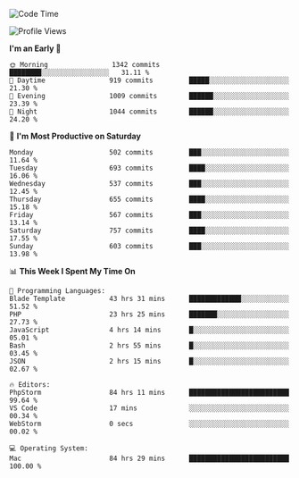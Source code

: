 <!--START_SECTION:waka-->
![Code Time](http://img.shields.io/badge/Code%20Time-3%2C186%20hrs%2036%20mins-blue)

![Profile Views](http://img.shields.io/badge/Profile%20Views-0-blue)

**I'm an Early 🐤** 

```text
🌞 Morning                1342 commits        ████████░░░░░░░░░░░░░░░░░   31.11 % 
🌆 Daytime                919 commits         █████░░░░░░░░░░░░░░░░░░░░   21.30 % 
🌃 Evening                1009 commits        ██████░░░░░░░░░░░░░░░░░░░   23.39 % 
🌙 Night                  1044 commits        ██████░░░░░░░░░░░░░░░░░░░   24.20 % 
```
📅 **I'm Most Productive on Saturday** 

```text
Monday                   502 commits         ███░░░░░░░░░░░░░░░░░░░░░░   11.64 % 
Tuesday                  693 commits         ████░░░░░░░░░░░░░░░░░░░░░   16.06 % 
Wednesday                537 commits         ███░░░░░░░░░░░░░░░░░░░░░░   12.45 % 
Thursday                 655 commits         ████░░░░░░░░░░░░░░░░░░░░░   15.18 % 
Friday                   567 commits         ███░░░░░░░░░░░░░░░░░░░░░░   13.14 % 
Saturday                 757 commits         ████░░░░░░░░░░░░░░░░░░░░░   17.55 % 
Sunday                   603 commits         ███░░░░░░░░░░░░░░░░░░░░░░   13.98 % 
```


📊 **This Week I Spent My Time On** 

```text
💬 Programming Languages: 
Blade Template           43 hrs 31 mins      █████████████░░░░░░░░░░░░   51.52 % 
PHP                      23 hrs 25 mins      ███████░░░░░░░░░░░░░░░░░░   27.73 % 
JavaScript               4 hrs 14 mins       █░░░░░░░░░░░░░░░░░░░░░░░░   05.01 % 
Bash                     2 hrs 55 mins       █░░░░░░░░░░░░░░░░░░░░░░░░   03.45 % 
JSON                     2 hrs 15 mins       █░░░░░░░░░░░░░░░░░░░░░░░░   02.67 % 

🔥 Editors: 
PhpStorm                 84 hrs 11 mins      █████████████████████████   99.64 % 
VS Code                  17 mins             ░░░░░░░░░░░░░░░░░░░░░░░░░   00.34 % 
WebStorm                 0 secs              ░░░░░░░░░░░░░░░░░░░░░░░░░   00.02 % 

💻 Operating System: 
Mac                      84 hrs 29 mins      █████████████████████████   100.00 % 
```


<!--END_SECTION:waka-->
